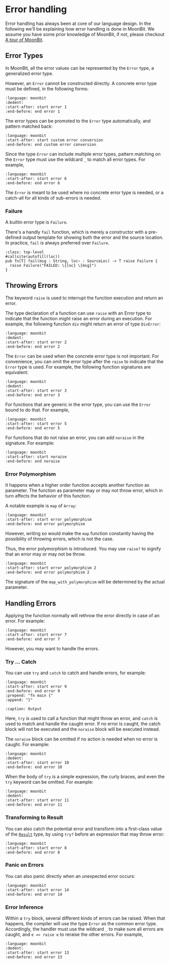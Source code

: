 # Error handling

Error handling has always been at core of our language design. In the following
we'll be explaining how error handling is done in MoonBit. We assume you have
some prior knowledge of MoonBit, if not, please checkout
[A tour of MoonBit](../tutorial/tour.md).

## Error Types

In MoonBit, all the error values can be represented by the `Error` type, a
generalized error type.

However, an `Error` cannot be constructed directly. A concrete error type must
be defined, in the following forms:

```{literalinclude} /sources/language/src/error/top.mbt
:language: moonbit
:dedent:
:start-after: start error 1
:end-before: end error 1
```

The error types can be promoted to the `Error` type automatically, and pattern
matched back:

```{literalinclude} /sources/language/src/error/top.mbt
:language: moonbit
:start-after: start custom error conversion
:end-before: end custom error conversion
```

Since the type `Error` can include multiple error types, pattern matching on the
`Error` type must use the wildcard `_` to match all error types. For example,

```{literalinclude} /sources/language/src/error/top.mbt
:language: moonbit
:start-after: start error 6
:end-before: end error 6
```

The `Error` is meant to be used where no concrete error type is needed, or a
catch-all for all kinds of sub-errors is needed.

### Failure

A builtin error type is `Failure`.

There's a handly `fail` function, which is merely a constructor with a
pre-defined output template for showing both the error and the source location.
In practice, `fail` is always preferred over `Failure`.

<!-- MANUAL CHECK -->

```{code-block} moonbit
:class: top-level
#callsite(autofill(loc))
pub fn[T] fail(msg : String, loc~ : SourceLoc) -> T raise Failure {
  raise Failure("FAILED: \{loc} \{msg}")
}
```

## Throwing Errors

The keyword `raise` is used to interrupt the function execution and return an
error.

The type declaration of a function can use `raise` with an Error type to
indicate that the function might raise an error during an execution. For
example, the following function `div` might return an error of type `DivError`:

```{literalinclude} /sources/language/src/error/top.mbt
:language: moonbit
:dedent:
:start-after: start error 2
:end-before: end error 2
```

The `Error` can be used when the concrete error type is not important. For
convenience, you can omit the error type after the `raise` to indicate that the
`Error` type is used. For example, the following function signatures are
equivalent:

```{literalinclude} /sources/language/src/error/top.mbt
:language: moonbit
:dedent:
:start-after: start error 3
:end-before: end error 3
```

For functions that are generic in the error type, you can use the `Error` bound
to do that. For example,

```{literalinclude} /sources/language/src/error/top.mbt
:language: moonbit
:start-after: start error 5
:end-before: end error 5
```

For functions that do not raise an error, you can add `noraise` in the
signature. For example:

```{literalinclude} /sources/language/src/error/top.mbt
:language: moonbit
:start-after: start noraise
:end-before: end noraise
```

### Error Polymorphism

It happens when a higher order function accepts another function as parameter.
The function as parameter may or may not throw error, which in turn affects the
behavior of this function.

A notable example is `map` of `Array`:

```{literalinclude} /sources/language/src/error/top.mbt
:language: moonbit
:start-after: start error polymorphism
:end-before: end error polymorphism
```

However, writing so would make the `map` function constantly having the
possibility of throwing errors, which is not the case.

Thus, the error polymorphism is introduced. You may use `raise?` to signify that
an error may or may not be throw.

```{literalinclude} /sources/language/src/error/top.mbt
:language: moonbit
:start-after: start error polymorphism 2
:end-before: end error polymorphism 2
```

The signature of the `map_with_polymorphism` will be determined by the actual
parameter.

## Handling Errors

Applying the function normally will rethrow the error directly in case of an
error. For example:

```{literalinclude} /sources/language/src/error/top.mbt
:language: moonbit
:start-after: start error 7
:end-before: end error 7
```

However, you may want to handle the errors.

### Try ... Catch

You can use `try` and `catch` to catch and handle errors, for example:

```{literalinclude} /sources/language/src/error/top.mbt
:language: moonbit
:start-after: start error 9
:end-before: end error 9
:prepend: "fn main {"
:append: "}"
```

```{literalinclude} /sources/language/src/error/__snapshot__/error_9
:caption: Output
```

Here, `try` is used to call a function that might throw an error, and `catch` is
used to match and handle the caught error. If no error is caught, the catch
block will not be executed and the `noraise` block will be executed instead.

The `noraise` block can be omitted if no action is needed when no error is
caught. For example:

```{literalinclude} /sources/language/src/error/top.mbt
:language: moonbit
:dedent:
:start-after: start error 10
:end-before: end error 10
```

When the body of `try` is a simple expression, the curly braces, and even the
`try` keyword can be omitted. For example:

```{literalinclude} /sources/language/src/error/top.mbt
:language: moonbit
:dedent:
:start-after: start error 11
:end-before: end error 11
```

### Transforming to Result

You can also catch the potential error and transform into a first-class value of
the [`Result`](/language/fundamentals.md#option-and-result) type, by using
`try?` before an expression that may throw error:

```{literalinclude} /sources/language/src/error/top.mbt
:language: moonbit
:start-after: start error 8
:end-before: end error 8
```

### Panic on Errors

You can also panic directly when an unexpected error occurs:

```{literalinclude} /sources/language/src/error/top.mbt
:language: moonbit
:start-after: start error 14
:end-before: end error 14
```

### Error Inference

Within a `try` block, several different kinds of errors can be raised. When that
happens, the compiler will use the type `Error` as the common error type.
Accordingly, the handler must use the wildcard `_` to make sure all errors are
caught, and `e => raise e` to reraise the other errors. For example,

```{literalinclude} /sources/language/src/error/top.mbt
:language: moonbit
:dedent:
:start-after: start error 13
:end-before: end error 13
```
